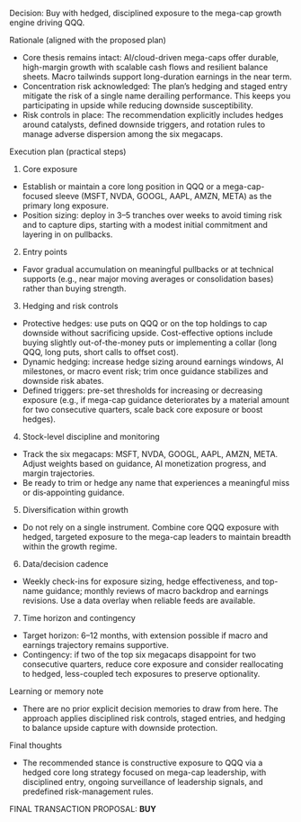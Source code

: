 Decision: Buy with hedged, disciplined exposure to the mega-cap growth engine driving QQQ.

Rationale (aligned with the proposed plan)
- Core thesis remains intact: AI/cloud-driven mega-caps offer durable, high-margin growth with scalable cash flows and resilient balance sheets. Macro tailwinds support long-duration earnings in the near term.
- Concentration risk acknowledged: The plan’s hedging and staged entry mitigate the risk of a single name derailing performance. This keeps you participating in upside while reducing downside susceptibility.
- Risk controls in place: The recommendation explicitly includes hedges around catalysts, defined downside triggers, and rotation rules to manage adverse dispersion among the six megacaps.

Execution plan (practical steps)
1) Core exposure
- Establish or maintain a core long position in QQQ or a mega-cap-focused sleeve (MSFT, NVDA, GOOGL, AAPL, AMZN, META) as the primary long exposure.
- Position sizing: deploy in 3–5 tranches over weeks to avoid timing risk and to capture dips, starting with a modest initial commitment and layering in on pullbacks.

2) Entry points
- Favor gradual accumulation on meaningful pullbacks or at technical supports (e.g., near major moving averages or consolidation bases) rather than buying strength.

3) Hedging and risk controls
- Protective hedges: use puts on QQQ or on the top holdings to cap downside without sacrificing upside. Cost-effective options include buying slightly out-of-the-money puts or implementing a collar (long QQQ, long puts, short calls to offset cost).
- Dynamic hedging: increase hedge sizing around earnings windows, AI milestones, or macro event risk; trim once guidance stabilizes and downside risk abates.
- Defined triggers: pre-set thresholds for increasing or decreasing exposure (e.g., if mega-cap guidance deteriorates by a material amount for two consecutive quarters, scale back core exposure or boost hedges).

4) Stock-level discipline and monitoring
- Track the six megacaps: MSFT, NVDA, GOOGL, AAPL, AMZN, META. Adjust weights based on guidance, AI monetization progress, and margin trajectories.
- Be ready to trim or hedge any name that experiences a meaningful miss or dis‑appointing guidance.

5) Diversification within growth
- Do not rely on a single instrument. Combine core QQQ exposure with hedged, targeted exposure to the mega-cap leaders to maintain breadth within the growth regime.

6) Data/decision cadence
- Weekly check-ins for exposure sizing, hedge effectiveness, and top-name guidance; monthly reviews of macro backdrop and earnings revisions. Use a data overlay when reliable feeds are available.

7) Time horizon and contingency
- Target horizon: 6–12 months, with extension possible if macro and earnings trajectory remains supportive.
- Contingency: if two of the top six megacaps disappoint for two consecutive quarters, reduce core exposure and consider reallocating to hedged, less-coupled tech exposures to preserve optionality.

Learning or memory note
- There are no prior explicit decision memories to draw from here. The approach applies disciplined risk controls, staged entries, and hedging to balance upside capture with downside protection.

Final thoughts
- The recommended stance is constructive exposure to QQQ via a hedged core long strategy focused on mega-cap leadership, with disciplined entry, ongoing surveillance of leadership signals, and predefined risk-management rules.

FINAL TRANSACTION PROPOSAL: **BUY**